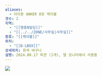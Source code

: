 ```yaml
---
aliases:
  - 아이폰 ANKER 8핀 케이블
갯수: 2
지역:
  - "[[명동N빌딩]]"
  - "[[../../ZONE/사무실|사무실]]"
종류: "[[케이블]]"
위치:
  - "[[B-LBOX]]"
상세위치: 회색 바구니
설명: 2024.08.17 파견 (1개), 델 모니터에서 사용중
---
```

![](http://192.168.50.22/devices/240817_IMG_0106.jpg)